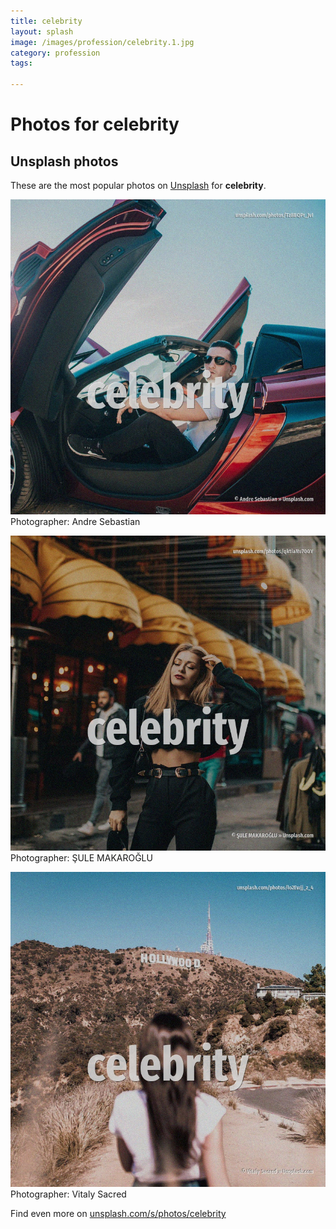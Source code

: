 ```yaml
---
title: celebrity
layout: splash
image: /images/profession/celebrity.1.jpg
category: profession
tags:

---
```

# Photos for celebrity
 
## Unsplash photos
These are the most popular photos on [Unsplash](https://unsplash.com) for **celebrity**.
 
![celebrity](/images/profession/celebrity.1.jpg)
Photographer:  Andre Sebastian
 
![celebrity](/images/profession/celebrity.2.jpg)
Photographer:  ŞULE MAKAROĞLU
 
![celebrity](/images/profession/celebrity.3.jpg)
Photographer:  Vitaly Sacred
 
Find even more on [unsplash.com/s/photos/celebrity](https://unsplash.com/s/photos/celebrity)
 
